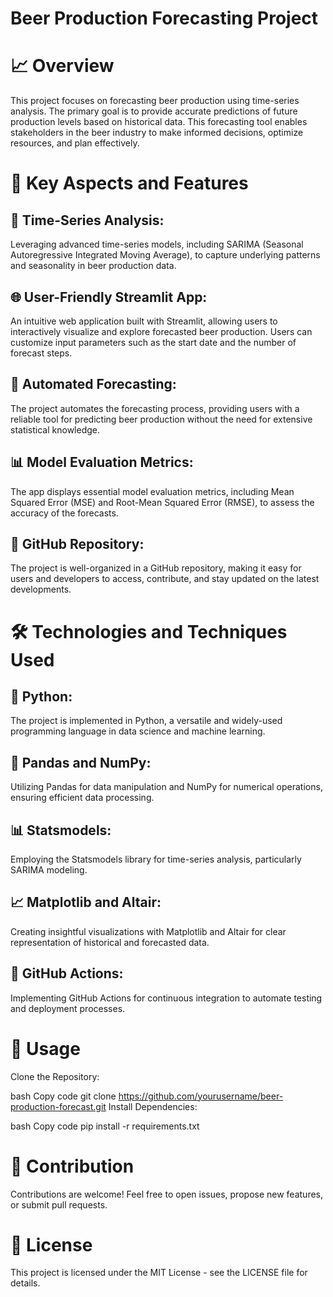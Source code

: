 # Beer Production Forecasting Project
# 📈 Overview
This project focuses on forecasting beer production using time-series analysis. The primary goal is to provide accurate predictions of future production levels based on historical data. This forecasting tool enables stakeholders in the beer industry to make informed decisions, optimize resources, and plan effectively.

# 🚀 Key Aspects and Features
## 🔄 Time-Series Analysis:
Leveraging advanced time-series models, including SARIMA (Seasonal Autoregressive Integrated Moving Average), to capture underlying patterns and seasonality in beer production data.

## 🌐 User-Friendly Streamlit App:
An intuitive web application built with Streamlit, allowing users to interactively visualize and explore forecasted beer production. Users can customize input parameters such as the start date and the number of forecast steps.

## 🤖 Automated Forecasting:
The project automates the forecasting process, providing users with a reliable tool for predicting beer production without the need for extensive statistical knowledge.

## 📊 Model Evaluation Metrics:
The app displays essential model evaluation metrics, including Mean Squared Error (MSE) and Root-Mean Squared Error (RMSE), to assess the accuracy of the forecasts.

## 📁 GitHub Repository:
The project is well-organized in a GitHub repository, making it easy for users and developers to access, contribute, and stay updated on the latest developments.

# 🛠️ Technologies and Techniques Used
## 🐍 Python:
The project is implemented in Python, a versatile and widely-used programming language in data science and machine learning.

## 🐼 Pandas and NumPy:
Utilizing Pandas for data manipulation and NumPy for numerical operations, ensuring efficient data processing.

## 📊 Statsmodels:
Employing the Statsmodels library for time-series analysis, particularly SARIMA modeling.

## 📈 Matplotlib and Altair:
Creating insightful visualizations with Matplotlib and Altair for clear representation of historical and forecasted data.

## 🔄 GitHub Actions:
Implementing GitHub Actions for continuous integration to automate testing and deployment processes.

# 📄 Usage
Clone the Repository:

bash
Copy code
git clone https://github.com/yourusername/beer-production-forecast.git
Install Dependencies:

bash
Copy code
pip install -r requirements.txt

# 🤝 Contribution
Contributions are welcome! Feel free to open issues, propose new features, or submit pull requests.

# 📜 License
This project is licensed under the MIT License - see the LICENSE file for details.


